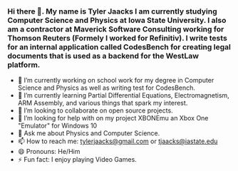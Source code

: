 ### Hi there 👋. My name is Tyler Jaacks I am currently studying Computer Science and Physics at Iowa State University. I also am a contractor at Maverick Software Consulting working for Thomson Reuters (Formely I worked for Refinitiv). I write tests for an internal application called CodesBench for creating legal documents that is used as a backend for the WestLaw platform.

- 🔭 I’m currently working on school work for my degree in Computer Science and Physics as well as writing test for CodesBench.
- 🌱 I’m currently learning Partial Differential Equations, Electromagnetism, ARM Assembly, and various things that spark my interest.
- 👯 I’m looking to collaborate on open source projects.
- 🤔 I’m looking for help with on my project XBONEmu an Xbox One "Emulator" for Windows 10
- 💬 Ask me about Physics and Computer Science.
- 📫 How to reach me: tylerjaacks@gmail.com or tjaacks@iastate.edu
- 😄 Pronouns: He/Him
- ⚡ Fun fact: I enjoy playing Video Games.
